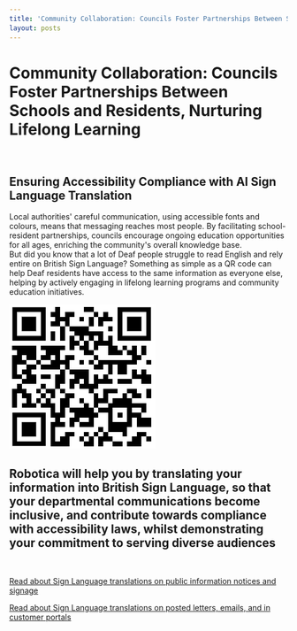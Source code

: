 ```yaml
---
title: 'Community Collaboration: Councils Foster Partnerships Between Schools and Residents, Nurturing Lifelong Learning'
layout: posts
---
```


# Community Collaboration: Councils Foster Partnerships Between Schools and Residents, Nurturing Lifelong Learning

![]()

## Ensuring Accessibility Compliance with AI Sign Language Translation

Local authorities' careful communication, using accessible fonts and colours, means that messaging reaches most people.  By facilitating school-resident partnerships, councils encourage ongoing education opportunities for all ages, enriching the community's overall knowledge base.  
But did you know that a lot of Deaf people struggle to read English and rely entire on British Sign Language?
Something as simple as a QR code can help Deaf residents have access to the same information as everyone else, helping by actively engaging in lifelong learning programs and community education initiatives.

![QR Code](/posts/images/qr-contact.png)

## Robotica will help you by translating your information into British Sign Language, so that your departmental communications become inclusive, and contribute towards compliance with accessibility laws, whilst demonstrating your commitment to serving diverse audiences

<br/>

[Read about Sign Language translations on public information notices and signage](/solutions/gazette)

[Read about Sign Language translations on posted letters, emails, and in customer portals](/solutions/correspondent)
